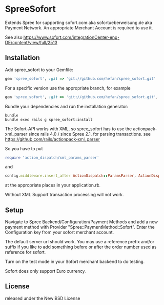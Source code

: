 SpreeSofort
===================

Extends Spree for supporting sofort.com aka sofortueberweisung.de aka Payment Network. An appropriate Merchant Account is required to use it.

See also https://www.sofort.com/integrationCenter-eng-DE/content/view/full/2513


Installation
------------

Add spree_sofort to your Gemfile:
```ruby
gem 'spree_sofort', :git => 'git://github.com/hefan/spree_sofort.git'
```

For a specific version use the appropriate branch, for example
```ruby
gem 'spree_sofort', :git => 'git://github.com/hefan/spree_sofort.git', :branch => '3-0-stable'
```


Bundle your dependencies and run the installation generator:

```shell
bundle
bundle exec rails g spree_sofort:install
```

The Sofort-API works with XML, so spree_sofort has to use the actionpack-xml_parser since rails 4.0 / since Spree 2.1. for parsing transactions.
see https://github.com/rails/actionpack-xml_parser

So you have to put
```ruby
require 'action_dispatch/xml_params_parser'
```
and
```ruby
config.middleware.insert_after ActionDispatch::ParamsParser, ActionDispatch::XmlParamsParser
```
at the appropriate places in your application.rb.

Without XML Support transaction processing will not work. 



Setup
-----

Navigate to Spree Backend/Configuration/Payment Methods and add a new payment method with Provider "Spree::PaymentMethod::Sofort".
Enter the Configuration key from your sofort merchant account.

The default server url should work. You may use a reference prefix and/or suffix if you like to add something before or after the order number used as reference for sofort.

Turn on the test mode in your Sofort merchant backend to do testing.

Sofort does only support Euro currency.


License
-------
released under the New BSD License
